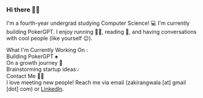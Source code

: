 ### Hi there 👋🏽

<!--
**zakirangwala/zakirangwala** is a ✨ _special_ ✨ repository because its `README.md` (this file) appears on your GitHub profile.

Here are some ideas to get you started:

- 🔭 I’m currently working on ...
- 🌱 I’m currently learning ...
- 👯 I’m looking to collaborate on ...
- 🤔 I’m looking for help with ...
- 💬 Ask me about ...
- 📫 How to reach me: ...
- 😄 Pronouns: ...
- ⚡ Fun fact: ...
-->
I'm a fourth-year undergrad studying Computer Science! 💻 I'm currently building PokerGPT. I enjoy running 🏃‍♂️, reading 📖, and having conversations with cool people (like yourself 😉).

What I'm Currently Working On :  
Building PokerGPT ♠️  
On a growth journey 🌳  
Brainstorming startup ideas💡  
Contact Me 🤙🏽  
I love meeting new people! Reach me via email (zakirangwala [at] gmail [dot] com) or <a href="https://www.linkedin.com/in/zakirangwala/" target="_blank">LinkedIn</a>.
